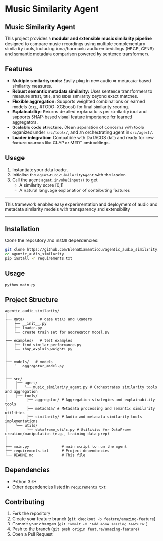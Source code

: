 # Music Similarity Agent


## Music Similarity Agent

This project provides a **modular and extensible music similarity pipeline** designed to compare music recordings using multiple complementary similarity tools, including tonal/harmonic audio embeddings (HPCP, CENS) and semantic metadata comparison powered by sentence transformers.

## Features

- **Multiple similarity tools:** Easily plug in new audio or metadata-based similarity measures.
- **Robust semantic metadata similarity:** Uses sentence transformers to measure artist, title, and label similarity beyond exact matches.
- **Flexible aggregation:** Supports weighted combinations or learned models (e.g., #TODO: XGBoost) for final similarity scoring.
- **Explainability:** Returns detailed explanations per similarity tool and supports SHAP-based visual feature importance for learned aggregators.
- **Scalable code structure:** Clean separation of concerns with tools organized under `src/tools/`, and an orchestrating agent in `src/agent/`.
- **Loader integration:** Compatible with DaTACOS data and ready for new feature sources like CLAP or MERT embeddings.

## Usage

1. Instantiate your data loader.
2. Initialise the `agent=MusicSimilarityAgent` with the loader.
3. Call the agent `agent.invoke(inputs)` to get:
   - A similarity score [0,1]
   - A natural language explanation of contributing features

---

This framework enables easy experimentation and deployment of audio and metadata similarity models with transparency and extensibility.

---

## Installation

Clone the repository and install dependencies:

```bash
git clone https://github.com/ElenaDiamantidou/agentic_audio_similarity.git
cd agentic_audio_similarity
pip install -r requirements.txt
```

## Usage

```
python main.py
```

## Project Structure

```
agentic_audio_similarity/
│
├── data/       # data utils and loaders
│   ├── __init__.py
│   ├── loader.py
│   └── create_train_set_for_aggregator_model.py
│
├── examples/   # test examples
│   ├── find_similar_performance.py
│   └── shap_explain_weights.py
│
│
├── models/   # models
│   └── aggregator_model.py
│
│
├── src/   
│    ├── agent/
│    │   └── music_similarity_agent.py # Orchestrates similarity tools and aggregation
│    ├── tools/
│         ├── aggregator/ # Aggregation strategies and explainability tools
│         ├── metadata/ # Metadata processing and semantic similarity utilities
│         ├── similarity/ # Audio and metadata similarity tools implementations
│    └── utils/
│         └── dataframe_utils.py # Utilities for DataFrame creation/manipulation (e.g., training data prep)
│
│
├── main.py               # main script to run the agent
├── requirements.txt      # Project dependencies
└── README.md             # This file
```

## Dependencies

- Python 3.6+
- Other dependencies listed in `requirements.txt`

## Contributing

1. Fork the repository
2. Create your feature branch (`git checkout -b feature/amazing-feature`)
3. Commit your changes (`git commit -m 'Add some amazing feature'`)
4. Push to the branch (`git push origin feature/amazing-feature`)
5. Open a Pull Request
